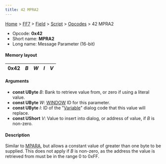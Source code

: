 ```yaml
---
title: 42 MPRA2
---
```


[Home](Main%20Page.md) > [FF7](FF7.md) > [Field](FF7/Field.md) > [Script](FF7/Field/Script.md) > [Opcodes](FF7/Field/Script/Opcodes.md) > 42 MPRA2

-   Opcode: **0x42**
-   Short name: **MPRA2**
-   Long name: Message Parameter (16-bit)

#### Memory layout

| 0x42 | *B* | *W* | *I* | *V* |
|------|-----|-----|-----|-----|

#### Arguments

-   **const UByte** *B*: Bank to retrieve value from, or zero if using a
    literal value.
-   **const UByte** *W*: [WINDOW][] ID for this parameter.
-   **const UByte** *I*: ID of the "[Variable][]" dialog code that this
    value will replace.
-   **const UShort** *V*: Value to insert into dialog, or address of
    value, if *B* is non-zero.

#### Description

Similar to [MPARA][], but allows a constant value of greater than one
byte to be supplied. This does not apply if *B* is non-zero, as the
address the value is retrieved from must be in the range 0 to 0xFF.

  [WINDOW]: FF7/Field/Script/Opcodes/50%20WINDOW.md "wikilink"
  [Variable]: FF7/Field/Variable%20Dialog.md "wikilink"
  [MPARA]: FF7/Field/Script/Opcodes/41%20MPARA.md "wikilink"
